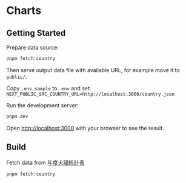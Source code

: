# Charts



## Getting Started

Prepare data source:

```bash
pnpm fetch:country
```

Then serve output data file with available URL, for example move it to `public/`.

Copy `.env.sample` to `.env` and set:
`NEXT_PUBLIC_SRC_COUNTRY_URL=http://localhost:3000/country.json`

Run the development server:

```bash
pnpm dev
```

Open [http://localhost:3000](http://localhost:3000) with your browser to see the result.


## Build

Fetch data from [年度犬貓統計表](https://data.gov.tw/dataset/41771)

```bash
pnpm fetch:country
```


